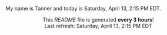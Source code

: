 My name is Tanner and today is Saturday, April 13, 2:15 PM EDT.

<p align="center">This <i>README</i> file is generated <b>every 3 hours</b>!</br>Last refresh: Saturday, April 13, 2:15 PM EDT<br /></p>
